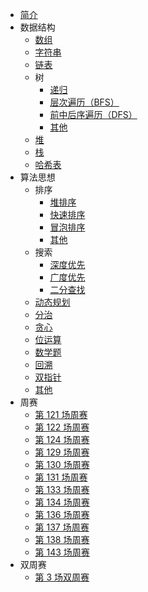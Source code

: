 * [简介](/)
* 数据结构
  * [数组](data-structure/array/)
  * [字符串](data-structure/string/)
  * [链表](data-structure/linked_list/)
  * 树
    * [递归](data-structure/tree/recursion/)
    * [层次遍历（BFS）](data-structure/tree/bfs/)
    * [前中后序遍历（DFS）](data-structure/tree/dfs/)
    * [其他](data-structure/tree/other/)
  * [堆](data-structure/heap/)
  * [栈](data-structure/stack/)
  * [哈希表](data-structure/hash/)
* 算法思想
  * 排序
    * [堆排序](algorithm/sort/heap/)
    * [快速排序](algorithm/sort/quick/)
    * [冒泡排序](algorithm/sort/bubble/)
    * [其他](algorithm/sort/other/)
  * 搜索
    * [深度优先](algorithm/research/dfs/)
    * [广度优先](algorithm/research/bfs/)
    * [二分查找](algorithm/research/binary-search/)
  * [动态规划](algorithm/dynamic/)
  * [分治](algorithm/divide-and-conquer/)
  * [贪心](algorithm/greedy/)
  * [位运算](algorithm/bit/)
  * [数学题](algorithm/math/)
  * [回溯](algorithm/backtrack/)
  * [双指针](algorithm/double-pointer/)
  * [其他](algorithm/other/)
* 周赛
  * [第 121 场周赛](weekly/121/)
  * [第 122 场周赛](weekly/122/)
  * [第 124 场周赛](weekly/124/)
  * [第 129 场周赛](weekly/129/)
  * [第 130 场周赛](weekly/130/)
  * [第 131 场周赛](weekly/131/)
  * [第 133 场周赛](weekly/133/)
  * [第 134 场周赛](weekly/134/)
  * [第 136 场周赛](weekly/136/)
  * [第 137 场周赛](weekly/137/)
  * [第 138 场周赛](weekly/138/)
  * [第 143 场周赛](weekly/143)
* 双周赛
  * [第 3 场双周赛](biweekly/3/)